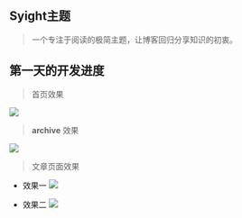 ## Syight主题
> 一个专注于阅读的极简主题，让博客回归分享知识的初衷。

## 第一天的开发进度
> 首页效果

![](https://ccccooh.oss-cn-hangzhou.aliyuncs.com/img/%E6%88%AA%E5%B1%8F2025-02-15%2009.43.02.png)

> **archive** 效果

![](https://ccccooh.oss-cn-hangzhou.aliyuncs.com/img/%E6%88%AA%E5%B1%8F2025-02-15%2009.45.06.png)

> 文章页面效果
- 效果一
![](https://ccccooh.oss-cn-hangzhou.aliyuncs.com/img/%E6%88%AA%E5%B1%8F2025-02-15%2009.45.17.png)

- 效果二
![](https://ccccooh.oss-cn-hangzhou.aliyuncs.com/img/%E6%88%AA%E5%B1%8F2025-02-15%2009.46.54.png)